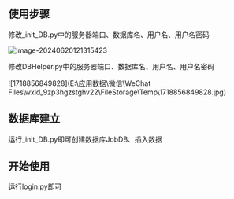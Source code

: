 ## 使用步骤

修改_init_DB.py中的服务器端口、数据库名、用户名、用户名密码

![image-20240620121315423](C:\Users\Li\AppData\Roaming\Typora\typora-user-images\image-20240620121315423.png)

修改DBHelper.py中的服务器端口、数据库名、用户名、用户名密码

![1718856849828](E:\应用数据\微信\WeChat Files\wxid_9zp3hgzstghv22\FileStorage\Temp\1718856849828.jpg)

## 数据库建立

运行_init_DB.py即可创建数据库JobDB、插入数据

## 开始使用

运行login.py即可

